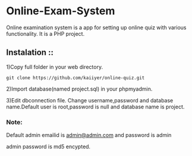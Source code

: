 # Online-Exam-System
Online examination system is a app for setting up online quiz with various functionality.
It is a PHP project.


## Instalation ::

1)Copy full folder in your web directory.
```
git clone https://github.com/kaiiyer/online-quiz.git
```
2)Import database(named project.sql) in your phpmyadmin.

3)Edit dbconnection file.
  Change username,password and database name.Default user is root,password is null and database name is project.

### Note:
Default admin emailid is admin@admin.com and password is admin

admin password is md5 encypted.
